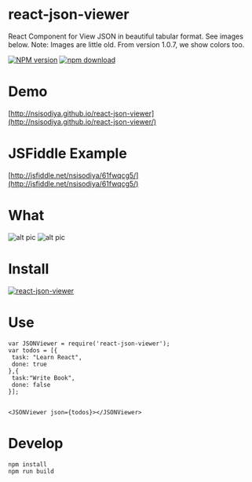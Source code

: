 # react-json-viewer
React Component for View JSON in beautiful tabular format. See images below.
Note: Images are little old. From version 1.0.7, we show colors too.


[![NPM version][npm-image]][npm-url]
[![npm download][download-image]][download-url]

[npm-image]: http://img.shields.io/npm/v/react-json-viewer.svg?style=flat-square
[npm-url]: https://npmjs.org/package/react-json-viewer
[download-image]: https://img.shields.io/npm/dm/react-json-viewer.svg?style=flat-square
[download-url]: https://npmjs.org/package/react-json-viewer


# Demo

[http://nsisodiya.github.io/react-json-viewer](http://nsisodiya.github.io/react-json-viewer/)

# JSFiddle Example

[http://jsfiddle.net/nsisodiya/61fwqcg5/](http://jsfiddle.net/nsisodiya/61fwqcg5/)

# What

![alt pic](https://raw.githubusercontent.com/nsisodiya/react-json-viewer/master/pic1.png)
![alt pic](https://raw.githubusercontent.com/nsisodiya/react-json-viewer/master/pic2.png)

# Install

[![react-json-viewer](https://nodei.co/npm/react-json-viewer.png?downloads=true)](https://npmjs.org/package/react-json-viewer)

# Use

```
var JSONViewer = require('react-json-viewer');
var todos = [{
 task: "Learn React",
 done: true
},{
 task:"Write Book",
 done: false
}];


<JSONViewer json={todos}></JSONViewer>
```

# Develop
```
npm install
npm run build
```